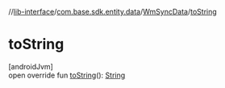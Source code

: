 //[lib-interface](../../../index.md)/[com.base.sdk.entity.data](../index.md)/[WmSyncData](index.md)/[toString](to-string.md)

# toString

[androidJvm]\
open override fun [toString](to-string.md)(): [String](https://kotlinlang.org/api/latest/jvm/stdlib/kotlin/-string/index.html)
